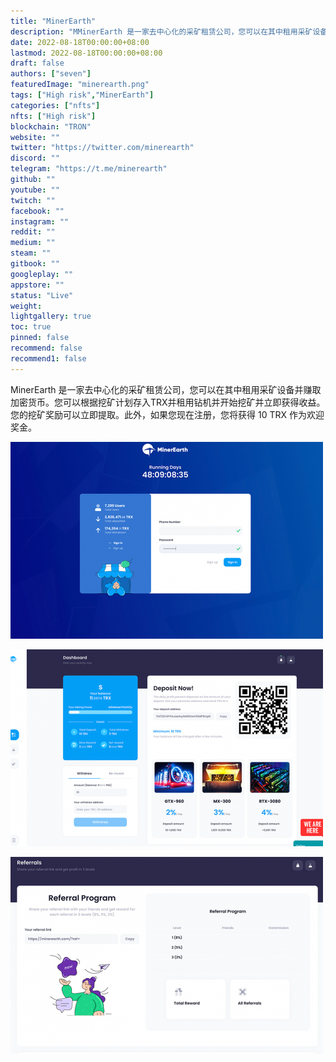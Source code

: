 ```yaml
---
title: "MinerEarth"
description: "MMinerEarth 是一家去中心化的采矿租赁公司，您可以在其中租用采矿设备并赚取加密货币。您可以根据挖矿计划存入TRX并租用钻机并开始挖矿并立即获得收益。您的挖矿奖励可以立即提取。此外，如果您现在注册，您将获得 10 TRX 作为欢迎奖金。"
date: 2022-08-18T00:00:00+08:00
lastmod: 2022-08-18T00:00:00+08:00
draft: false
authors: ["seven"]
featuredImage: "minerearth.png"
tags: ["High risk","MinerEarth"]
categories: ["nfts"]
nfts: ["High risk"]
blockchain: "TRON"
website: ""
twitter: "https://twitter.com/minerearth"
discord: ""
telegram: "https://t.me/minerearth"
github: ""
youtube: ""
twitch: ""
facebook: ""
instagram: ""
reddit: ""
medium: ""
steam: ""
gitbook: ""
googleplay: ""
appstore: ""
status: "Live"
weight: 
lightgallery: true
toc: true
pinned: false
recommend: false
recommend1: false
---
```

MinerEarth 是一家去中心化的采矿租赁公司，您可以在其中租用采矿设备并赚取加密货币。您可以根据挖矿计划存入TRX并租用钻机并开始挖矿并立即获得收益。您的挖矿奖励可以立即提取。此外，如果您现在注册，您将获得 10 TRX 作为欢迎奖金。

![1](1660891525479.jpg)

![2](1660891535853.jpg)

![3](1660891545547.jpg)